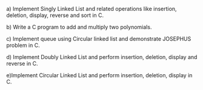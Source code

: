 a) Implement Singly Linked List and related
operations like insertion, deletion, display,
reverse and sort in C.

b) Write a C program to add and multiply
two polynomials.

c) Implement queue using Circular linked list
and demonstrate JOSEPHUS problem in
C.

d) Implement Doubly Linked List and
perform insertion, deletion, display and
reverse in C.

e)Implement Circular Linked List and
perform insertion, deletion, display in C.
